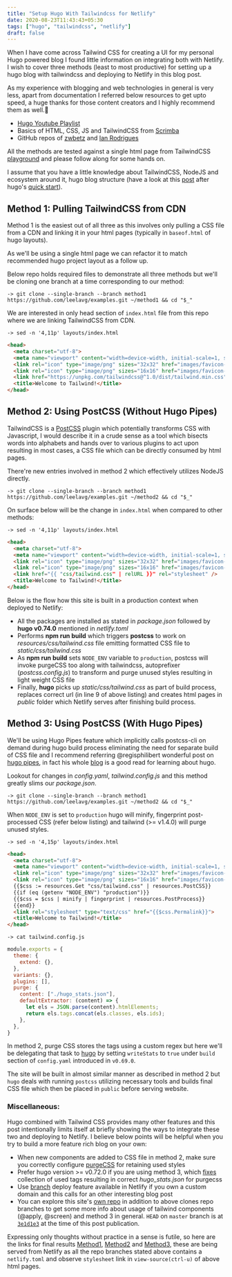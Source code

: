 ```yaml
---
title: "Setup Hugo With Tailwindcss for Netlify"
date: 2020-08-23T11:43:43+05:30
tags: ["hugo", "tailwindcss", "netlify"]
draft: false
---
```


When I have come across Tailwind CSS for creating a UI for my personal Hugo powered blog I found little information on integrating both with Netlify. I wish to cover three methods (least to most productive) for setting up a hugo blog with tailwindcss and deploying to Netlify in this blog post.

As my experience with blogging and web technologies in general is very less, apart from documentation I referred below resources to get upto speed, a huge thanks for those content creators and I highly recommend them as well.:clap:
- [Hugo Youtube Playlist](https://www.youtube.com/playlist?list=PLLAZ4kZ9dFpOnyRlyS-liKL5ReHDcj4G3)
- Basics of HTML, CSS, JS and TailwindCSS from [Scrimba](https://scrimba.com/)
- GitHub repos of [zwbetz](https://github.com/zwbetz-gh/zwbetz) and [Ian Rodrigues](https://github.com/ianrodrigues/hugowind)

All the methods are tested against a single html page from TailwindCSS [playground](https://github.com/tailwindlabs/tailwindcss-playground) and please follow along for some hands on.

I assume that you have a little knowledge about TailwindCSS, NodeJS and ecosystem around it, hugo blog structure (have a look at this [post](https://zwbetz.com/make-a-hugo-blog-from-scratch/) after hugo's [quick start](https://gohugo.io/getting-started/quick-start/)).

## Method 1: Pulling TailwindCSS from CDN

Method 1 is the easiest out of all three as this involves only pulling a CSS file from a CDN and linking it in your html pages (typically in `baseof.html` of hugo layouts).

As we'll be using a single html page we can refactor it to match recommended hugo project layout as a follow up.

Below repo holds required files to demonstrate all three methods but we'll be cloning one branch at a time corresponding to our method:

`-> git clone --single-branch --branch method1 https://github.com/leelavg/examples.git ~/method1 && cd "$_"`

We are interested in only head section of `index.html` file from this repo where we are linking TailwindCSS from CDN.

`-> sed -n '4,11p' layouts/index.html`
```html {linenos=table,hl_lines=[6],linenostart=4}
<head>
  <meta charset="utf-8">
  <meta name="viewport" content="width=device-width, initial-scale=1, shrink-to-fit=no">
  <link rel="icon" type="image/png" sizes="32x32" href="images/favicon-32x32.png">
  <link rel="icon" type="image/png" sizes="16x16" href="images/favicon-16x16.png">
  <link href="https://unpkg.com/tailwindcss@^1.0/dist/tailwind.min.css" rel="stylesheet">
  <title>Welcome to Tailwind!</title>
</head>
```

## Method 2: Using PostCSS (Without Hugo Pipes)

TailwindCSS is a [PostCSS](https://github.com/postcss/postcss) plugin which potentially transforms CSS with Javascript, I would describe it in a crude sense as a tool which bisects words into alphabets and hands over to various plugins to act upon resulting in most cases, a CSS file which can be directly consumed by html pages.

There're new entries involved in method 2 which effectively utilizes NodeJS directly.

`-> git clone --single-branch --branch method1 https://github.com/leelavg/examples.git ~/method2 && cd "$_"`

On surface below will be the change in `index.html` when compared to other methods:

`-> sed -n '4,11p' layouts/index.html`
```html {linenos=table,hl_lines=[6],linenostart=4}
<head>
  <meta charset="utf-8">
  <meta name="viewport" content="width=device-width, initial-scale=1, shrink-to-fit=no">
  <link rel="icon" type="image/png" sizes="32x32" href="images/favicon-32x32.png">
  <link rel="icon" type="image/png" sizes="16x16" href="images/favicon-16x16.png">
  <link href="{{ "css/tailwind.css" | relURL }}" rel="stylesheet" />
  <title>Welcome to Tailwind!</title>
</head>
```

Below is the flow how this site is built in a production context when deployed to Netlify:
- All the packages are installed as stated in *package.json* followed by **hugo v0.74.0** mentioned in *netlify.toml*
- Performs **npm run build** which triggers **postcss** to work on *resources/css/tailwind.css* file emitting formatted CSS file to *static/css/tailwind.css*
- As **npm run build** sets `NODE_ENV` variable to `production`, postcss will invoke purgeCSS too along with tailwindcss, autoprefixer (*postcss.config.js*) to transform and purge unused styles resulting in light weight CSS file
- Finally, **hugo** picks up *static/css/tailwind.css* as part of build process, replaces correct url (in line 9 of above listing) and creates html pages in *public* folder which Netlify serves after finishing build process.

## Method 3: Using PostCSS (With Hugo Pipes)

We'll be using Hugo Pipes feature which implicitly calls postcss-cli on demand during hugo build process eliminating the need for separate build of CSS file and I recommend referring @regisphilibert wonderful post on [hugo pipes](https://regisphilibert.com/blog/2018/07/hugo-pipes-and-asset-processing-pipeline/), in fact his whole [blog](https://regisphilibert.com/) is a good read for learning about hugo.

Lookout for changes in *config.yaml*, *tailwind.config.js* and this method greatly slims our *package.json*.

`-> git clone --single-branch --branch method1 https://github.com/leelavg/examples.git ~/method2 && cd "$_"`

When `NODE_ENV` is set to `production` hugo will minify, fingerprint post-processed CSS (refer below listing) and tailwind (>= v1.4.0) will purge unused styles.

`-> sed -n '4,15p' layouts/index.html`

```html {linenos=table,hl_lines=["6-9"],linenostart=4}
<head>
  <meta charset="utf-8">
  <meta name="viewport" content="width=device-width, initial-scale=1, shrink-to-fit=no">
  <link rel="icon" type="image/png" sizes="32x32" href="images/favicon-32x32.png">
  <link rel="icon" type="image/png" sizes="16x16" href="images/favicon-16x16.png">
  {{$css := resources.Get "css/tailwind.css" | resources.PostCSS}}
  {{if (eq (getenv "NODE_ENV") "production")}}
  {{$css = $css | minify | fingerprint | resources.PostProcess}}
  {{end}}
  <link rel="stylesheet" type="text/css" href="{{$css.Permalink}}">
  <title>Welcome to Tailwind!</title>
</head>
```

`-> cat tailwind.config.js`

```js {linenos=table,hl_lines=["7-13"],linenostart=1}
module.exports = {
  theme: {
    extend: {},
  },
  variants: {},
  plugins: [],
  purge: {
    content: ["./hugo_stats.json"],
    defaultExtractor: (content) => {
      let els = JSON.parse(content).htmlElements;
      return els.tags.concat(els.classes, els.ids);
    },
  },
}
```

In method 2, purge CSS stores the tags using a custom regex but here we'll be delegating that task to [hugo](https://gohugo.io/getting-started/configuration/#configure-build) by setting `writeStats` to `true` under `build` section of `config.yaml` introduced in `v0.69.0`.

The site will be built in almost similar manner as described in method 2 but `hugo` deals with running `postcss` utilizing necessary tools and builds final CSS file which then be placed in `public` before serving website.

### Miscellaneous:

Hugo combined with Tailwind CSS provides many other features and this post intentionally limits itself at briefly showing the ways to integrate these two and deploying to Netlify. I believe below points will be helpful when you try to build a more feature rich blog on your own:
- When new components are added to CSS file in method 2, make sure you correctly configure [purgeCSS](https://tailwindcss.com/docs/controlling-file-size) for retaining used styles
- Prefer hugo version >= v0.72.0 if you are using method 3, which [fixes](https://github.com/gohugoio/hugo/issues/7161) collection of used tags resulting in correct *hugo_stats.json* for purgecss
- Use [branch](https://docs.netlify.com/site-deploys/overview/#branches-and-deploys) deploy feature available in Netlify if you own a custom domain and this calls for an other interesting blog post
- You can explore this site's [own repo](https://github.com/leelavg/thoughtexpo) in addition to above clones repo branches to get some more info about usage of tailwind components (@apply, @screen) and method 3 in general. `HEAD` on `master` branch is at [`3e1d1e3`](https://github.com/leelavg/thoughtexpo/tree/3e1d1e3f0ad4668191e0b738c34e0eecfbe0a595) at the time of this post publication.

Expressing only thoughts without practice in a sense is futile, so here are the links for final results [Method1](https://method1--thoughtexpo-examples.netlify.app/), [Method2](https://method1--thoughtexpo-examples.netlify.app/) and [Method3](https://method2--thoughtexpo-examples.netlify.app/), these are being served from Netlify as all the repo branches stated above contains a `netlify.toml` and observe `stylesheet` link in `view-source(ctrl-u)` of above html pages.
